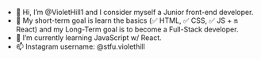 - 👋 Hi, I’m @VioletHill1 and I consider myself a Junior front-end developer.
- 👀 My short-term goal is learn the basics (✅ HTML, ✅ CSS, ✅ JS + 🔛 React) and my Long-Term goal is to become a Full-Stack developer.
- 🌱 I’m currently learning JavaScript w/ React.
- 📫 Instagram username: @stfu.violethill

<!---
VioletHill1/VioletHill1 is a ✨ special ✨ repository because its `README.md` (this file) appears on your GitHub profile.
You can click the Preview link to take a look at your changes.
--->
